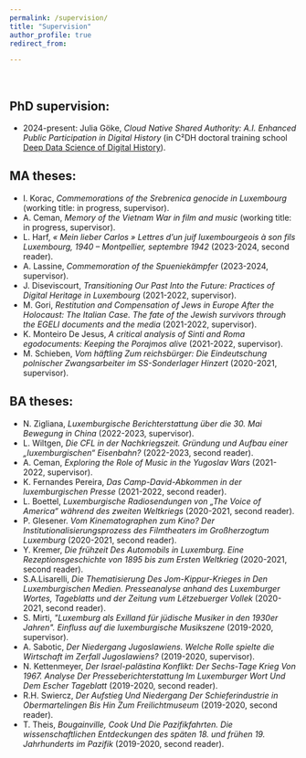 ```yaml
---
permalink: /supervision/
title: "Supervision"
author_profile: true
redirect_from: 

---
```


<br/>


## PhD supervision:

* 2024-present: Julia Göke, _Cloud Native Shared Authority: A.I. Enhanced Public Participation in Digital History_ (in C²DH doctoral training school [Deep Data Science of Digital History](https://dhh.uni.lu/d4h/)).


## MA theses:

* I. Korac, _Commemorations of the Srebrenica genocide in Luxembourg_ (working title: in progress, supervisor).
* A. Ceman, _Memory of the Vietnam War in film and music_ (working title: in progress, supervisor).
* L. Harf, _« Mein lieber Carlos » Lettres d’un juif luxembourgeois à son fils Luxembourg, 1940 – Montpellier, septembre 1942_ (2023-2024, second reader).
* A. Lassine, _Commemoration of the Spueniekämpfer_ (2023-2024, supervisor).
* J. Diseviscourt, _Transitioning Our Past Into the Future: Practices of Digital Heritage in Luxembourg_ (2021-2022, supervisor).
* M. Gori, _Restitution and Compensation of Jews in Europe After the Holocaust: The Italian Case. The fate of the Jewish survivors through the EGELI documents and the media_ (2021-2022, supervisor).
* K. Monteiro De Jesus, _A critical analysis of Sinti and Roma egodocuments: Keeping the Porajmos alive_ (2021-2022, supervisor).
* M. Schieben, _Vom häftling Zum reichsbürger: Die Eindeutschung polnischer Zwangsarbeiter im SS-Sonderlager Hinzert_ (2020-2021, supervisor).



## BA theses:

* N. Zigliana, _Luxemburgische Berichterstattung über die 30. Mai Bewegung in China_ (2022-2023, supervisor).
* L. Wiltgen, _Die CFL in der Nachkriegszeit. Gründung und Aufbau einer „luxemburgischen“ Eisenbahn?_ (2022-2023, second reader).
* A. Ceman, _Exploring the Role of Music in the Yugoslav Wars_ (2021-2022, supervisor).
* K. Fernandes Pereira, _Das Camp-David-Abkommen in der luxemburgischen Presse_ (2021-2022, second reader).
* L. Boettel, _Luxemburgische Radiosendungen von „The Voice of America“ während des zweiten Weltkriegs_ (2020-2021, second reader).
* P. Glesener. _Vom Kinematographen zum Kino? Der Institutionalisierungsprozess des Filmtheaters im Großherzogtum Luxemburg_ (2020-2021, second reader).
* Y. Kremer, _Die frühzeit Des Automobils in Luxemburg. Eine Rezeptionsgeschichte von 1895 bis zum Ersten Weltkrieg_ (2020-2021, second reader).
* S.A.Lisarelli, _Die Thematisierung Des Jom-Kippur-Krieges in Den Luxemburgischen Medien. Presseanalyse anhand des Luxemburger Wortes, Tageblatts und der Zeitung vum Lëtzebuerger Vollek_ (2020-2021, second reader).
* S. Mirti, _"Luxemburg als Exilland für jüdische Musiker in den 1930er Jahren". Einfluss auf die luxemburgische Musikszene_ (2019-2020, supervisor).
* A. Sabotic, _Der Niedergang Jugoslawiens. Welche Rolle spielte die Wirtschaft im Zerfall Jugoslawiens?_ (2019-2020, supervisor).
* N. Kettenmeyer, _Der Israel-palästina Konflikt: Der Sechs-Tage Krieg Von 1967. Analyse Der Presseberichterstattung Im Luxemburger Wort Und Dem Escher Tageblatt_ (2019-2020, second reader).
* R.H. Swiercz, _Der Aufstieg Und Niedergang Der Schieferindustrie in Obermartelingen Bis Hin Zum Freilichtmuseum_ (2019-2020, second reader).
* T. Theis, _Bougainville, Cook Und Die Pazifikfahrten. Die wissenschaftlichen Entdeckungen des späten 18. und frühen 19. Jahrhunderts im Pazifik_ (2019-2020, second reader).



